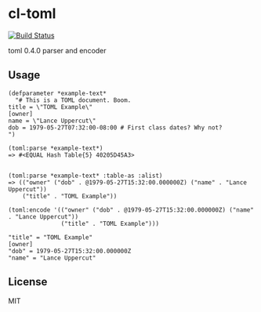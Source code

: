 # cl-toml
[![Build Status](https://travis-ci.org/cxxxr/cl-toml.svg?branch=master)](https://travis-ci.org/cxxxr/cl-toml)

toml 0.4.0 parser and encoder

## Usage
```common-lisp
(defparameter *example-text*
  "# This is a TOML document. Boom.
title = \"TOML Example\"
[owner]
name = \"Lance Uppercut\"
dob = 1979-05-27T07:32:00-08:00 # First class dates? Why not?
")

(toml:parse *example-text*)
=> #<EQUAL Hash Table{5} 40205D45A3>


(toml:parse *example-text* :table-as :alist)
=> (("owner" ("dob" . @1979-05-27T15:32:00.000000Z) ("name" . "Lance Uppercut"))
    ("title" . "TOML Example"))

(toml:encode '(("owner" ("dob" . @1979-05-27T15:32:00.000000Z) ("name" . "Lance Uppercut"))
               ("title" . "TOML Example")))

"title" = "TOML Example"
[owner]
"dob" = 1979-05-27T15:32:00.000000Z
"name" = "Lance Uppercut"
```

## License
MIT
